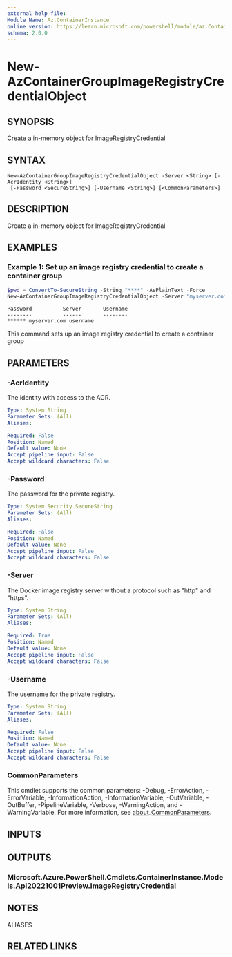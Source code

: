 ```yaml
---
external help file:
Module Name: Az.ContainerInstance
online version: https://learn.microsoft.com/powershell/module/az.ContainerInstance/new-AzContainerGroupImageRegistryCredentialObject
schema: 2.0.0
---
```


# New-AzContainerGroupImageRegistryCredentialObject

## SYNOPSIS
Create a in-memory object for ImageRegistryCredential

## SYNTAX

```
New-AzContainerGroupImageRegistryCredentialObject -Server <String> [-AcrIdentity <String>]
 [-Password <SecureString>] [-Username <String>] [<CommonParameters>]
```

## DESCRIPTION
Create a in-memory object for ImageRegistryCredential

## EXAMPLES

### Example 1: Set up an image registry credential to create a container group
```powershell
$pwd = ConvertTo-SecureString -String "****" -AsPlainText -Force
New-AzContainerGroupImageRegistryCredentialObject -Server "myserver.com" -Username "username" -Password $pwd
```

```output
Password          Server       Username
--------          ------       --------
****** myserver.com username
```

This command sets up an image registry credential to create a container group

## PARAMETERS

### -AcrIdentity
The identity with access to the ACR.

```yaml
Type: System.String
Parameter Sets: (All)
Aliases:

Required: False
Position: Named
Default value: None
Accept pipeline input: False
Accept wildcard characters: False
```

### -Password
The password for the private registry.

```yaml
Type: System.Security.SecureString
Parameter Sets: (All)
Aliases:

Required: False
Position: Named
Default value: None
Accept pipeline input: False
Accept wildcard characters: False
```

### -Server
The Docker image registry server without a protocol such as "http" and "https".

```yaml
Type: System.String
Parameter Sets: (All)
Aliases:

Required: True
Position: Named
Default value: None
Accept pipeline input: False
Accept wildcard characters: False
```

### -Username
The username for the private registry.

```yaml
Type: System.String
Parameter Sets: (All)
Aliases:

Required: False
Position: Named
Default value: None
Accept pipeline input: False
Accept wildcard characters: False
```

### CommonParameters
This cmdlet supports the common parameters: -Debug, -ErrorAction, -ErrorVariable, -InformationAction, -InformationVariable, -OutVariable, -OutBuffer, -PipelineVariable, -Verbose, -WarningAction, and -WarningVariable. For more information, see [about_CommonParameters](http://go.microsoft.com/fwlink/?LinkID=113216).

## INPUTS

## OUTPUTS

### Microsoft.Azure.PowerShell.Cmdlets.ContainerInstance.Models.Api20221001Preview.ImageRegistryCredential

## NOTES

ALIASES

## RELATED LINKS

